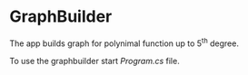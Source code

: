 # GraphBuilder
The app builds graph for polynimal function up to 5<sup>th</sup> degree. 

To use the graphbuilder start *Program.cs* file.
